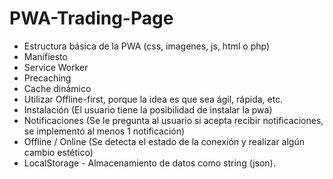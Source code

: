 # PWA-Trading-Page
- Estructura básica de la PWA (css, imagenes, js, html o php)
- Manifiesto
- Service Worker
- Precaching
- Cache dinámico
- Utilizar Offline-first, porque la idea es que sea ágil, rápida, etc.
- Instalación (El usuario tiene la posibilidad de instalar la pwa)
- Notificaciones (Se le pregunta al usuario si acepta recibir notificaciones, se implementó al menos 1 notificación)
- Offline / Online (Se detecta el estado de la conexión y realizar algún cambio estético)
- LocalStorage - Almacenamiento de datos como string (json).

